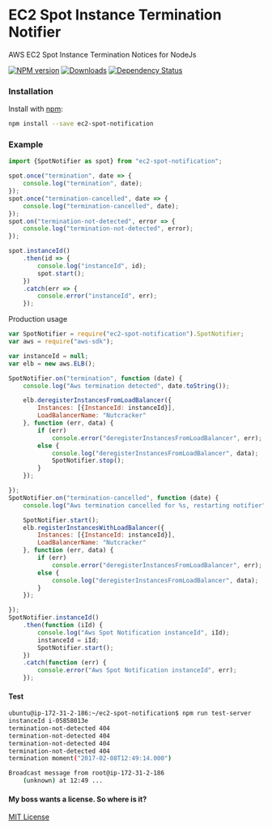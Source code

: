 # EC2 Spot Instance Termination Notifier
AWS EC2 Spot Instance Termination Notices for NodeJs

[![NPM version][npm-image]][npm-url] [![Downloads][downloads-image]][npm-url] [![Dependency Status][dependency-image]][dependency-url]

### Installation
Install with [npm](http://github.com/isaacs/npm):
```bash
npm install --save ec2-spot-notification
```

### Example
```typescript
import {SpotNotifier as spot} from "ec2-spot-notification";

spot.once("termination", date => {
    console.log("termination", date);
});
spot.once("termination-cancelled", date => {
    console.log("termination-cancelled", date);
});
spot.on("termination-not-detected", error => {
    console.log("termination-not-detected", error);
});

spot.instanceId()
    .then(id => {
        console.log("instanceId", id);
        spot.start();
    })
    .catch(err => {
        console.error("instanceId", err);
    });
```

Production usage
```javascript
var SpotNotifier = require("ec2-spot-notification").SpotNotifier;
var aws = require("aws-sdk");

var instanceId = null;
var elb = new aws.ELB();

SpotNotifier.on("termination", function (date) {
    console.log("Aws termination detected", date.toString());

    elb.deregisterInstancesFromLoadBalancer({
        Instances: [{InstanceId: instanceId}],
        LoadBalancerName: "Nutcracker"
    }, function (err, data) {
        if (err)
            console.error("deregisterInstancesFromLoadBalancer", err);
        else {
            console.log("deregisterInstancesFromLoadBalancer", data);
            SpotNotifier.stop();
        }
    });

});
SpotNotifier.on("termination-cancelled", function (date) {
    console.log("Aws termination cancelled for %s, restarting notifier", date.toString());

    SpotNotifier.start();
    elb.registerInstancesWithLoadBalancer({
        Instances: [{InstanceId: instanceId}],
        LoadBalancerName: "Nutcracker"
    }, function (err, data) {
        if (err)
            console.error("deregisterInstancesFromLoadBalancer", err);
        else {
            console.log("deregisterInstancesFromLoadBalancer", data);
        }
    });

});
SpotNotifier.instanceId()
    .then(function (iId) {
        console.log("Aws Spot Notification instanceId", iId);
        instanceId = iId;
        SpotNotifier.start();
    })
    .catch(function (err) {
        console.error("Aws Spot Notification instanceId", err);
    });
```

#### Test
```bash
ubuntu@ip-172-31-2-186:~/ec2-spot-notification$ npm run test-server
instanceId i-05858013e
termination-not-detected 404
termination-not-detected 404
termination-not-detected 404
termination-not-detected 404
termination moment("2017-02-08T12:49:14.000")

Broadcast message from root@ip-172-31-2-186
	(unknown) at 12:49 ...

```

#### My boss wants a license. So where is it?
[MIT License](./LICENSE)

[dependency-image]: https://david-dm.org/brendtumi/ec2-spot-notification.svg?style=flat-square
[downloads-image]: http://img.shields.io/npm/dm/ec2-spot-notification.svg?style=flat-square
[npm-image]: https://img.shields.io/npm/v/ec2-spot-notification.svg?style=flat-square
[dependency-url]: https://david-dm.org/brendtumi/ec2-spot-notification
[npm-url]: https://npmjs.org/package/ec2-spot-notification